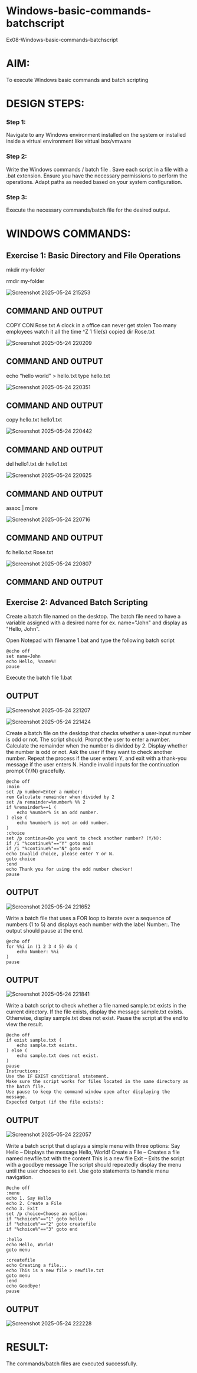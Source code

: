 # Windows-basic-commands-batchscript
Ex08-Windows-basic-commands-batchscript

# AIM:
To execute Windows basic commands and batch scripting

# DESIGN STEPS:

### Step 1:

Navigate to any Windows environment installed on the system or installed inside a virtual environment like virtual box/vmware 

### Step 2:

Write the Windows commands / batch file . Save each script in a file with a .bat extension. Ensure you have the necessary permissions to perform the operations. Adapt paths as needed based on your system configuration.
### Step 3:

Execute the necessary commands/batch file for the desired output. 




# WINDOWS COMMANDS:
## Exercise 1: Basic Directory and File Operations
mkdir my-folder

rmdir my-folder

![Screenshot 2025-05-24 215253](https://github.com/user-attachments/assets/8f413fef-2214-400e-8a62-986ae7639336)

## COMMAND AND OUTPUT
COPY CON Rose.txt
A clock in a office can never get stolen
Too many employees watch it all the time
^Z
1 file(s) copied
dir Rose.txt

![Screenshot 2025-05-24 220209](https://github.com/user-attachments/assets/efb73e03-2a8a-46ee-b63a-aeaee598030a)

## COMMAND AND OUTPUT
echo “hello world” > hello.txt
type hello.txt

![Screenshot 2025-05-24 220351](https://github.com/user-attachments/assets/14bd1387-e3c4-482c-b469-d7b052a7f529)

## COMMAND AND OUTPUT
copy hello.txt hello1.txt

![Screenshot 2025-05-24 220442](https://github.com/user-attachments/assets/aea92769-e545-4697-a7e8-37ddb70bb426)

## COMMAND AND OUTPUT
del hello1.txt
dir hello1.txt

![Screenshot 2025-05-24 220625](https://github.com/user-attachments/assets/43775296-18e0-4f37-b1a8-cae8c9ca987a)

## COMMAND AND OUTPUT
assoc | more

![Screenshot 2025-05-24 220716](https://github.com/user-attachments/assets/6dc88484-4948-4cf4-8824-588a27ea7e6b)

## COMMAND AND OUTPUT
fc hello.txt Rose.txt

![Screenshot 2025-05-24 220807](https://github.com/user-attachments/assets/c0c45d4e-7e9f-4387-b2ca-c28ac75b8cee)

## COMMAND AND OUTPUT

## Exercise 2: Advanced Batch Scripting
Create a batch file named on the desktop. The batch file need to have a variable assigned with a desired name for ex. name="John" and display as "Hello, John".

Open Notepad with filename 1.bat and type the following batch script
```
@echo off
set name=John
echo Hello, %name%!
pause
```
Execute the batch file 1.bat

## OUTPUT

![Screenshot 2025-05-24 221207](https://github.com/user-attachments/assets/34d6d25e-1c15-4d7b-80c7-ba49bbde05dd)

![Screenshot 2025-05-24 221424](https://github.com/user-attachments/assets/e4eb38e6-3815-4609-b17a-c16e19d5838c)


Create a batch file  on the desktop that checks whether a user-input number is odd or not. The script should:
Prompt the user to enter a number.
Calculate the remainder when the number is divided by 2.
Display whether the number is odd or not.
Ask the user if they want to check another number.
Repeat the process if the user enters Y, and exit with a thank-you message if the user enters N.
Handle invalid inputs for the continuation prompt (Y/N) gracefully.

```
@echo off
:main
set /p number=Enter a number: 
rem Calculate remainder when divided by 2
set /a remainder=%number% %% 2
if %remainder%==1 (
    echo %number% is an odd number.
) else (
    echo %number% is not an odd number.
)
:choice
set /p continue=Do you want to check another number? (Y/N): 
if /i "%continue%"=="Y" goto main
if /i "%continue%"=="N" goto end
echo Invalid choice, please enter Y or N.
goto choice
:end
echo Thank you for using the odd number checker!
pause
```
## OUTPUT

![Screenshot 2025-05-24 221652](https://github.com/user-attachments/assets/cf7cf321-29b7-41d2-b3d8-9208c2e37ae0)



Write a batch file that uses a FOR loop to iterate over a sequence of numbers (1 to 5) and displays each number with the label Number:. The output should pause at the end.

```
@echo off
for %%i in (1 2 3 4 5) do (
    echo Number: %%i
)
pause
```
## OUTPUT

![Screenshot 2025-05-24 221841](https://github.com/user-attachments/assets/507647cf-6fe1-4846-9aad-30b6cdfeb6ad)



Write a batch script to check whether a file named sample.txt exists in the current directory. If the file exists, display the message sample.txt exists. Otherwise, display sample.txt does not exist. Pause the script at the end to view the result.

```
@echo off
if exist sample.txt (
    echo sample.txt exists.
) else (
    echo sample.txt does not exist.
)
pause
Instructions:
Use the IF EXIST conditional statement.
Make sure the script works for files located in the same directory as the batch file.
Use pause to keep the command window open after displaying the message.
Expected Output (if the file exists):
```

## OUTPUT

![Screenshot 2025-05-24 222057](https://github.com/user-attachments/assets/99deb1c1-610f-4580-ada3-3f37395c3e3c)

Write a batch script that displays a simple menu with three options:
Say Hello – Displays the message Hello, World!
Create a File – Creates a file named newfile.txt with the content This is a new file
Exit – Exits the script with a goodbye message
The script should repeatedly display the menu until the user chooses to exit. Use goto statements to handle menu navigation.

```
@echo off
:menu
echo 1. Say Hello
echo 2. Create a File
echo 3. Exit
set /p choice=Choose an option: 
if "%choice%"=="1" goto hello
if "%choice%"=="2" goto createfile
if "%choice%"=="3" goto end

:hello
echo Hello, World!
goto menu

:createfile
echo Creating a file...
echo This is a new file > newfile.txt
goto menu
:end
echo Goodbye!
pause
```

## OUTPUT

![Screenshot 2025-05-24 222228](https://github.com/user-attachments/assets/9fa97c62-d619-4a29-bc1b-32ac1581eb06)

# RESULT:
The commands/batch files are executed successfully.

